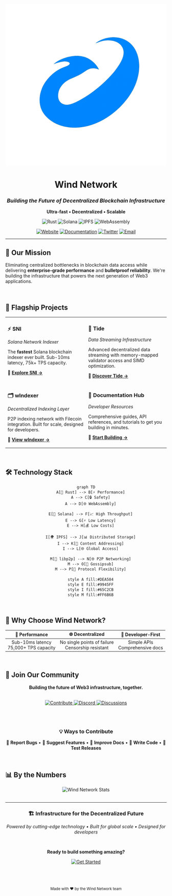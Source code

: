 <div align="center">

![Wind Network Logo](assets/windnetwork.png)

# **Wind Network**

### *Building the Future of Decentralized Blockchain Infrastructure*

<p align="center">
  <strong>Ultra-fast • Decentralized • Scalable</strong>
</p>

<p align="center">
  <img src="https://img.shields.io/badge/Rust-000000?style=for-the-badge&logo=rust&logoColor=white" alt="Rust" />
  <img src="https://img.shields.io/badge/Solana-9945FF?style=for-the-badge&logo=solana&logoColor=white" alt="Solana" />
  <img src="https://img.shields.io/badge/IPFS-65C2CB?style=for-the-badge&logo=ipfs&logoColor=white" alt="IPFS" />
  <img src="https://img.shields.io/badge/WebAssembly-654FF0?style=for-the-badge&logo=webassembly&logoColor=white" alt="WebAssembly" />
</p>

<p align="center">
  <a href="https://windnetwork.ai"><img src="https://img.shields.io/badge/🌐_Website-4A90E2?style=flat-square&logoColor=white" alt="Website" /></a>
  <a href="https://docs.windnetwork.ai"><img src="https://img.shields.io/badge/📚_Docs-00D4AA?style=flat-square&logoColor=white" alt="Documentation" /></a>
  <a href="https://twitter.com/WindNetworkAI"><img src="https://img.shields.io/badge/🐦_Twitter-1DA1F2?style=flat-square&logoColor=white" alt="Twitter" /></a>
  <a href="mailto:team@windnetwork.ai"><img src="https://img.shields.io/badge/✉️_Contact-EA4335?style=flat-square&logoColor=white" alt="Email" /></a>
</p>

---

</div>

## 🎯 **Our Mission**

Eliminating centralized bottlenecks in blockchain data access while delivering **enterprise-grade performance** and **bulletproof reliability**. We're building the infrastructure that powers the next generation of Web3 applications.

<br>

## 🚀 **Flagship Projects**

<table>
<tr>
<td width="50%" valign="top">

### **⚡ SNI** 
*Solana Network Indexer*

The **fastest** Solana blockchain indexer ever built. Sub-10ms latency, 75k+ TPS capacity.

**🔗 [Explore SNI →](https://github.com/wind-network/sni)**

</td>
<td width="50%" valign="top">

### **🌊 Tide**
*Data Streaming Infrastructure*

Advanced decentralized data streaming with memory-mapped validator access and SIMD optimization.

**🔗 [Discover Tide →](https://github.com/wind-network/tide)**

</td>
</tr>
<tr>
<td width="50%" valign="top">

### **🗂️ wIndexer**
*Decentralized Indexing Layer*

P2P indexing network with Filecoin integration. Built for scale, designed for developers.

**🔗 [View wIndexer →](https://github.com/wind-network/windexer)**

</td>
<td width="50%" valign="top">

### **📖 Documentation Hub**
*Developer Resources*

Comprehensive guides, API references, and tutorials to get you building in minutes.

**🔗 [Start Building →](https://docs.windnetwork.ai)**

</td>
</tr>
</table>

<br>

## 🛠️ **Technology Stack**

<div align="center">

```mermaid
graph TD
    A[🦀 Rust] --> B[⚡ Performance]
    A --> C[🔒 Safety]
    A --> D[🌐 WebAssembly]
    
    E[🔗 Solana] --> F[📈 High Throughput]
    E --> G[⚡ Low Latency]
    E --> H[💰 Low Costs]
    
    I[🌍 IPFS] --> J[📊 Distributed Storage]
    I --> K[🔄 Content Addressing]
    I --> L[🌐 Global Access]
    
    M[🤝 libp2p] --> N[🌐 P2P Networking]
    M --> O[📡 Gossipsub]
    M --> P[🔗 Protocol Flexibility]

    style A fill:#DEA584
    style E fill:#9945FF
    style I fill:#65C2CB
    style M fill:#FF6B6B
````

</div> <br>

## 🌟 **Why Choose Wind Network?**

<div align="center">

|🚀 **Performance**|🌐 **Decentralized**|🔧 **Developer-First**|
|:-:|:-:|:-:|
|Sub-10ms latency<br>75,000+ TPS capacity|No single points of failure<br>Censorship resistant|Simple APIs<br>Comprehensive docs|

</div> <br>

## 🤝 **Join Our Community**

<div align="center">

**Building the future of Web3 infrastructure, together.**

<br> <a href="https://github.com/wind-network/.github/blob/main/CONTRIBUTING.md"> <img src="https://img.shields.io/badge/🚀_Start_Contributing-FF6B6B?style=for-the-badge&logoColor=white" alt="Contribute" /> </a> <a href="https://discord.gg/windnetwork"> <img src="https://img.shields.io/badge/💬_Join_Discord-5865F2?style=for-the-badge&logo=discord&logoColor=white" alt="Discord" /> </a> <a href="https://github.com/orgs/wind-network/discussions"> <img src="https://img.shields.io/badge/💡_Discussions-00D4AA?style=for-the-badge&logo=github&logoColor=white" alt="Discussions" /> </a>

<br><br>

### **💡 Ways to Contribute**

🐛 **Report Bugs** • 🚀 **Suggest Features** • 📝 **Improve Docs** • 🔧 **Write Code** • 🧪 **Test Releases**

</div> <br>

## 📊 **By the Numbers**

<div align="center"> <img src="https://github-readme-stats.vercel.app/api?username=wind-network&show_icons=true&theme=radical&hide_border=true&bg_color=0D1117&title_color=FF6B6B&icon_color=00D4AA&text_color=C9D1D9" alt="Wind Network Stats" /> </div> <br>

---

<div align="center">

### **🏗️ Infrastructure for the Decentralized Future**

_Powered by cutting-edge technology • Built for global scale • Designed for developers_

<br>

**Ready to build something amazing?**

<a href="https://docs.windnetwork.ai/quickstart"> <img src="https://img.shields.io/badge/🚀_Get_Started_Now-4A90E2?style=for-the-badge&logoColor=white" alt="Get Started" /> </a>

<br><br>

<sub>Made with ❤️ by the Wind Network team</sub>

</div>